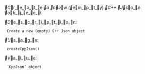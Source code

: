 _C_r_e_a_t_e _a _n_e_w (_e_m_p_t_y) _C++ _J_s_o_n _o_b_j_e_c_t

_D_e_s_c_r_i_p_t_i_o_n:

     Create a new (empty) C++ Json object

_U_s_a_g_e:

     createCppJson()
     
_V_a_l_u_e:

     ‘CppJson’ object

